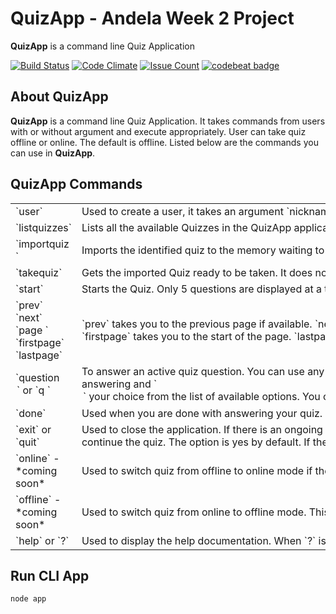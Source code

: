 # **QuizApp** - Andela Week 2 Project
**QuizApp** is a command line Quiz Application

[![Build Status](https://travis-ci.org/ajudensi/SLC-Day-2.svg?branch=master)](https://travis-ci.org/anuonifade/QuizApp)
[![Code Climate](https://codeclimate.com/github/anuonifade/QuizApp/badges/gpa.svg)](https://codeclimate.com/github/anuonifade/QuizApp)
[![Issue Count](https://codeclimate.com/github/anuonifade/QuizApp/badges/issue_count.svg)](https://codeclimate.com/github/anuonifade/QuizApp)
[![codebeat badge](https://codebeat.co/badges/18819d86-c0f4-4962-a4a5-ae9cae85d88c)](https://codebeat.co/projects/github-com-anuonifade-quizapp)

## About **QuizApp**
**QuizApp** is a command line Quiz Application. It takes commands from users with or without argument and execute appropriately. User can take quiz offline or online. The default is offline. Listed below are the commands you can use in **QuizApp**.

## **QuizApp** Commands
<table>
	<tr>
		<td>`user`</td>
		<td> Used to create a user, it takes an argument `nickname` of the form `user mynickname`. If no user is created, **QuizApp** registers you as Anonymous</td>
	</tr>
	<tr>
		<td>`listquizzes`</td>
		<td> Lists all the available Quizzes in the QuizApp application. Does not take any additional argument.</td>
	</tr>
	<tr>
		<td>`importquiz <quiz_identifier>`</td>
		<td> Imports the identified quiz to the memory waiting to be taken</td>
	</tr>
	<tr>
		<td>`takequiz`</td>
		<td> Gets the imported Quiz ready to be taken. It does not take any argument.</td>
	</tr>
	<tr>
		<td>`start`</td>
		<td> Starts the Quiz. Only 5 questions are displayed at a time. You can navigate through the pages appropriately using the commands listed below.</td>
	</tr>
	<tr>
		<td>`prev` `next` `page <page_number>` `firstpage` `lastpage`</td>
		<td> `prev` takes you to the previous page if available. `next` takes you to the next page if available. `page <page_number>` takes you to the page number you indicated if available. `firstpage` takes you to the start of the page. `lastpage` takes you to the last page of the quiz.</td>
	</tr>
	<tr>
		<td>`question <number> <option>` or `q <number> <option>`</td>
		<td>To answer an active quiz question. You can use any of the command `question` or `q`. Both takes the same argument `<number>` the number of the question you are answering and `<option>` your choice from the list of available options. You can answer questions in any order and you can change your choice as many times as possible before you submit.</td>
	</tr>
	<tr>
		<td>`done`</td>
		<td> Used when you are done with answering your quiz. It submits you quiz, grade you and displays your result.</td>
	</tr>
	<tr>
		<td>`exit` or `quit`</td>
		<td> Used to close the application. If there is an ongoing test, it will ask if you really want to close the application as there is an ongoing quiz. If yes it closes and no will continue the quiz. The option is yes by default. If there is no ongoing test, the application automatically closes.</td>
	</tr>
	<tr>
		<td>`online` - *coming soon*</td>
		<td> Used to switch quiz from offline to online mode if the current mode is offline</td>
	</tr>
	<tr>
		<td>`offline` - *coming soon*</td>
		<td> Used to switch quiz from online to offline mode. This is the default mode.</td>
	</tr>
	<tr>
		<td>`help` or `?`</td>
		<td> Used to display the help documentation. When `?` is used in from of a command, it displays the help documentation for the command.</td>
	</tr>
</table>

## Run CLI App
```javascript
node app
```